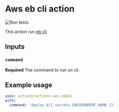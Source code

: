 # Aws eb cli action 

![Run tests](https://github.com/hmanzur/actions-aws-eb/workflows/Run%20tests/badge.svg)

This action run [eb cli](https://docs.aws.amazon.com/elasticbeanstalk/latest/dg/eb-cli3.html)

## Inputs

### `command`

**Required** The command to run on cli.

## Example usage

```YAML
uses: actions/actions-aws-eb@v1
with:
  command: 'deploy ${{ secrets.ENVIRONMENT_NAME }}'
```
